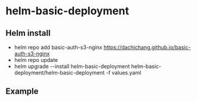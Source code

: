 # helm-basic-deployment

## Helm install
- helm repo add basic-auth-s3-nginx https://dachichang.github.io/basic-auth-s3-nginx
- helm repo update
- helm upgrade --install helm-basic-deployment helm-basic-deployment/helm-basic-deployment -f values.yaml

## Example

```yaml=

```
